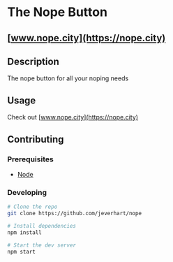 # The Nope Button

## [www.nope.city](https://nope.city)

## Description

The nope button for all your noping needs

## Usage

Check out [www.nope.city](https://nope.city)

## Contributing

### Prerequisites

- [Node](https://nodejs.org)

### Developing

```sh
# Clone the repo
git clone https://github.com/jeverhart/nope

# Install dependencies
npm install

# Start the dev server
npm start
```

